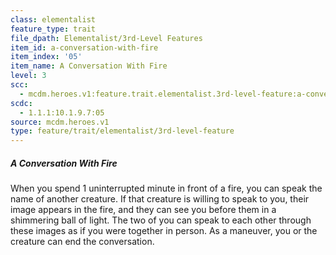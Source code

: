 ```yaml
---
class: elementalist
feature_type: trait
file_dpath: Elementalist/3rd-Level Features
item_id: a-conversation-with-fire
item_index: '05'
item_name: A Conversation With Fire
level: 3
scc:
  - mcdm.heroes.v1:feature.trait.elementalist.3rd-level-feature:a-conversation-with-fire
scdc:
  - 1.1.1:10.1.9.7:05
source: mcdm.heroes.v1
type: feature/trait/elementalist/3rd-level-feature
---
```


##### A Conversation With Fire

When you spend 1 uninterrupted minute in front of a fire, you can speak the name of another creature. If that creature is willing to speak to you, their image appears in the fire, and they can see you before them in a shimmering ball of light. The two of you can speak to each other through these images as if you were together in person. As a maneuver, you or the creature can end the conversation.
